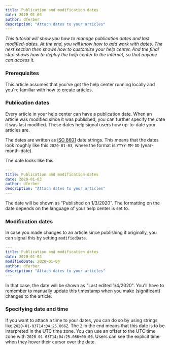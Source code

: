 ```yaml
---
title: Publication and modification dates
date: 2020-01-03
author: dferber
description: "Attach dates to your articles"
---
```


_This tutorial will show you how to manage publication dates and last modified-dates. At the end, you will know how to add work with dates. The next section then shows how to customize your help center. And the final step shows how to deploy the help center to the internet, so that anyone can access it._

### Prerequisites

This article assumes that you've got the help center running locally and you're familiar with how to create articles.

### Publication dates

Every article in your help center can have a publication date. When an article was modified since it was published, you can further specify the date it was last modified. These dates help signal users how up-to-date your articles are.

The dates are written as [ISO 8601](https://en.wikipedia.org/wiki/ISO_8601) date strings. This means that the dates look roughly like this `2020-01-03`, where the format is `YYYY-MM-DD` (year-month-date).

The date looks like this

```yaml
---
title: Publication and modification dates
date: 2020-01-03
author: dferber
description: "Attach dates to your articles"
---

```

The date will be shown as "Published on 1/3/2020". The formatting on the date depends on the language of your help center is set to.

### Modification dates

In case you made changes to an article since publishing it originally, you can signal this by setting `modifiedDate`.

```yaml
---
title: Publication and modification dates
date: 2020-01-03
modifiedDate: 2020-01-04
author: dferber
description: "Attach dates to your articles"
---

```

In that case, the date will be shown as "Last edited 1/4/2020".
You'll have to remember to manually update this timestamp when you make (significant) changes to the article.

### Specifying date and time

If you want to attach a time to your dates, you can do so by using strings like `2020-01-03T14:04:25.066Z`. The `Z` in the end means that this date is to be interpreted in the UTC time zone. You can use an offset to the UTC time zone with `2020-01-03T14:04:25.066+00:00`. Users can see the explicit time when they hover their cursor over the date.
